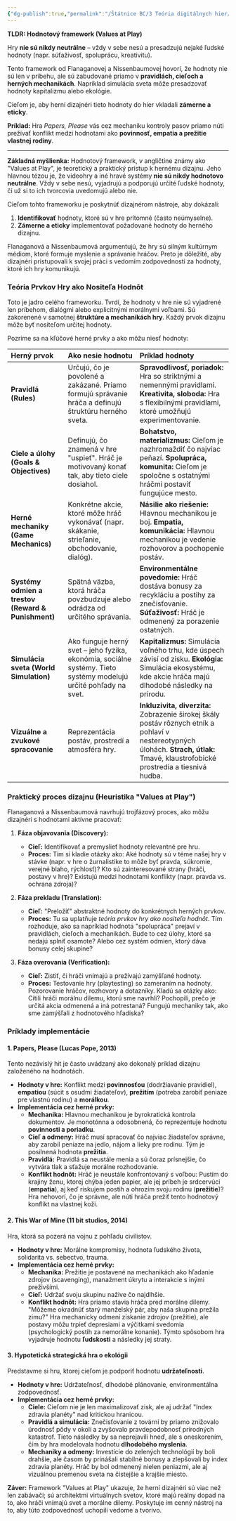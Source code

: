 ```yaml
---
{"dg-publish":true,"permalink":"/Štátnice BC/3 Teória digitálnych hier/02 Hodnotový framework podla M. Flanaganovej a H. Nissenbaumovej/","created":"2025-06-20T10:24:57.734+02:00","updated":"2025-06-28T19:47:39.904+02:00"}
---
```


**TLDR: Hodnotový framework (Values at Play)**

Hry **nie sú nikdy neutrálne** – vždy v sebe nesú a presadzujú nejaké ľudské hodnoty (napr. súťaživosť, spoluprácu, kreativitu).

Tento framework od Flanaganovej a Nissenbaumovej hovorí, že hodnoty nie sú len v príbehu, ale sú zabudované priamo v **pravidlách, cieľoch a herných mechanikách**. Napríklad simulácia sveta môže presadzovať hodnoty kapitalizmu alebo ekológie.

Cieľom je, aby herní dizajnéri tieto hodnoty do hier vkladali **zámerne a eticky**.

**Príklad:** Hra _Papers, Please_ vás cez mechaniku kontroly pasov priamo núti prežívať konflikt medzi hodnotami ako **povinnosť, empatia a prežitie vlastnej rodiny**.

---
**Základná myšlienka:** Hodnotový framework, v angličtine známy ako "Values at Play", je teoretický a praktický prístup k hernému dizajnu. Jeho hlavnou tézou je, že videohry a iné hravé systémy **nie sú nikdy hodnotovo neutrálne**. Vždy v sebe nesú, vyjadrujú a podporujú určité ľudské hodnoty, či už si to ich tvorcovia uvedomujú alebo nie.

Cieľom tohto frameworku je poskytnúť dizajnérom nástroje, aby dokázali:
1. **Identifikovať** hodnoty, ktoré sú v hre prítomné (často neúmyselne).
2. **Zámerne a eticky** implementovať požadované hodnoty do herného dizajnu.

Flanaganová a Nissenbaumová argumentujú, že hry sú silným kultúrnym médiom, ktoré formuje myslenie a správanie hráčov. Preto je dôležité, aby dizajnéri pristupovali k svojej práci s vedomím zodpovednosti za hodnoty, ktoré ich hry komunikujú.
### **Teória Prvkov Hry ako Nositeľa Hodnôt**

Toto je jadro celého frameworku. Tvrdí, že hodnoty v hre nie sú vyjadrené len príbehom, dialógmi alebo explicitnými morálnymi voľbami. Sú zakorenené v samotnej **štruktúre a mechanikách hry**. Každý prvok dizajnu môže byť nositeľom určitej hodnoty.

Pozrime sa na kľúčové herné prvky a ako môžu niesť hodnoty:

| Herný prvok                                        | Ako nesie hodnotu                                                                                                | Príklad hodnoty                                                                                                                                                                       |
| :------------------------------------------------- | :--------------------------------------------------------------------------------------------------------------- | :------------------------------------------------------------------------------------------------------------------------------------------------------------------------------------ |
| **Pravidlá (Rules)**                               | Určujú, čo je povolené a zakázané. Priamo formujú správanie hráča a definujú štruktúru herného sveta.            | **Spravodlivosť, poriadok:** Hra so striktnými a nemennými pravidlami. **Kreativita, sloboda:** Hra s flexibilnými pravidlami, ktoré umožňujú experimentovanie.                       |
| **Ciele a úlohy (Goals & Objectives)**             | Definujú, čo znamená v hre "uspieť". Hráč je motivovaný konať tak, aby tieto ciele dosiahol.                     | **Bohatstvo, materializmus:** Cieľom je nazhromaždiť čo najviac peňazí. **Spolupráca, komunita:** Cieľom je spoločne s ostatnými hráčmi postaviť fungujúce mesto.                     |
| **Herné mechaniky (Game Mechanics)**               | Konkrétne akcie, ktoré môže hráč vykonávať (napr. skákanie, strieľanie, obchodovanie, dialóg).                   | **Násilie ako riešenie:** Hlavnou mechanikou je boj. **Empatia, komunikácia:** Hlavnou mechanikou je vedenie rozhovorov a pochopenie postáv.                                          |
| **Systémy odmien a trestov (Reward & Punishment)** | Spätná väzba, ktorá hráča povzbudzuje alebo odrádza od určitého správania.                                       | **Environmentálne povedomie:** Hráč dostáva bonusy za recykláciu a postihy za znečisťovanie. **Súťaživosť:** Hráč je odmenený za porazenie ostatných.                                 |
| **Simulácia sveta (World Simulation)**             | Ako funguje herný svet – jeho fyzika, ekonómia, sociálne systémy. Tieto systémy modelujú určité pohľady na svet. | **Kapitalizmus:** Simulácia voľného trhu, kde úspech závisí od zisku. **Ekológia:** Simulácia ekosystému, kde akcie hráča majú dlhodobé následky na prírodu.                          |
| **Vizuálne a zvukové spracovanie**                 | Reprezentácia postáv, prostredí a atmosféra hry.                                                                 | **Inkluzivita, diverzita:** Zobrazenie širokej škály postáv rôznych etník a pohlaví v nestereotypných úlohách. **Strach, útlak:** Tmavé, klaustrofobické prostredia a tiesnivá hudba. |
### **Praktický proces dizajnu (Heuristika "Values at Play")**

Flanaganová a Nissenbaumová navrhujú trojfázový proces, ako môžu dizajnéri s hodnotami aktívne pracovať:

1. **Fáza objavovania (Discovery):**
    
    - **Cieľ:** Identifikovať a premyslieť hodnoty relevantné pre hru.
    - **Proces:** Tím si kladie otázky ako: Aké hodnoty sú v téme našej hry v stávke (napr. v hre o žurnalistike to môže byť pravda, súkromie, verejné blaho, rýchlosť)? Kto sú zainteresované strany (hráči, postavy v hre)? Existujú medzi hodnotami konflikty (napr. pravda vs. ochrana zdroja)?
2. **Fáza prekladu (Translation):**
    
    - **Cieľ:** "Preložiť" abstraktné hodnoty do konkrétnych herných prvkov.
    - **Proces:** Tu sa uplatňuje _teória prvkov hry ako nositeľa hodnôt_. Tím rozhoduje, ako sa napríklad hodnota "spolupráca" prejaví v pravidlách, cieľoch a mechanikách. Bude to cez úlohy, ktoré sa nedajú splniť osamote? Alebo cez systém odmien, ktorý dáva bonusy celej skupine?
3. **Fáza overovania (Verification):**
    
    - **Cieľ:** Zistiť, či hráči vnímajú a prežívajú zamýšľané hodnoty.
    - **Proces:** Testovanie hry (playtesting) so zameraním na hodnoty. Pozorovanie hráčov, rozhovory a dotazníky. Kladú sa otázky ako: Cítili hráči morálnu dilemu, ktorú sme navrhli? Pochopili, prečo je určitá akcia odmenená a iná potrestaná? Fungujú mechaniky tak, ako sme zamýšľali z hodnotového hľadiska?
### **Príklady implementácie**

#### **1. Papers, Please (Lucas Pope, 2013)**

Tento nezávislý hit je často uvádzaný ako dokonalý príklad dizajnu založeného na hodnotách.

- **Hodnoty v hre:** Konflikt medzi **povinnosťou** (dodržiavanie pravidiel), **empatiou** (súcit s osudmi žiadateľov), **prežitím** (potreba zarobiť peniaze pre vlastnú rodinu) a **morálkou**.
- **Implementácia cez herné prvky:**
    - **Mechanika:** Hlavnou mechanikou je byrokratická kontrola dokumentov. Je monotónna a odosobnená, čo reprezentuje hodnotu **povinnosti a poriadku**.
    - **Cieľ a odmeny:** Hráč musí spracovať čo najviac žiadateľov správne, aby zarobil peniaze na jedlo, nájom a lieky pre rodinu. Tým je posilnená hodnota **prežitia**.
    - **Pravidlá:** Pravidlá sa neustále menia a sú čoraz prísnejšie, čo vytvára tlak a sťažuje morálne rozhodovanie.
    - **Konflikt hodnôt:** Hráč je neustále konfrontovaný s voľbou: Pustím do krajiny ženu, ktorej chýba jeden papier, ale jej príbeh je srdcervúci (**empatia**), aj keď riskujem postih a ohrozím svoju rodinu (**prežitie**)? Hra nehovorí, čo je správne, ale núti hráča prežiť tento hodnotový konflikt na vlastnej koži.

#### **2. This War of Mine (11 bit studios, 2014)**

Hra, ktorá sa pozerá na vojnu z pohľadu civilistov.

- **Hodnoty v hre:** Morálne kompromisy, hodnota ľudského života, solidarita vs. sebectvo, trauma.
- **Implementácia cez herné prvky:**
    - **Mechanika:** Prežitie je postavené na mechanikách ako hľadanie zdrojov (scavenging), manažment úkrytu a interakcie s inými preživšími.
    - **Cieľ:** Udržať svoju skupinu nažive čo najdlhšie.
    - **Konflikt hodnôt:** Hra priamo stavia hráča pred morálne dilemy. "Môžeme okradnúť starý manželský pár, aby naša skupina prežila zimu?" Hra mechanicky odmení získanie zdrojov (prežitie), ale postavy môžu trpieť depresiami a výčitkami svedomia (psychologický postih za nemorálne konanie). Týmto spôsobom hra vyjadruje hodnotu **ľudskosti** a následky jej straty.

#### **3. Hypotetická strategická hra o ekológii**

Predstavme si hru, ktorej cieľom je podporiť hodnotu **udržateľnosti**.

- **Hodnoty v hre:** Udržateľnosť, dlhodobé plánovanie, environmentálna zodpovednosť.
- **Implementácia cez herné prvky:**
    - **Ciele:** Cieľom nie je len maximalizovať zisk, ale aj udržať "Index zdravia planéty" nad kritickou hranicou.
    - **Pravidlá a simulácia:** Znečisťovanie z tovární by priamo znižovalo úrodnosť pôdy v okolí a zvyšovalo pravdepodobnosť prírodných katastrof. Tieto následky by sa neprejavili hneď, ale s oneskorením, čím by hra modelovala hodnotu **dlhodobého myslenia**.
    - **Mechaniky a odmeny:** Investície do zelených technológií by boli drahšie, ale časom by prinášali stabilné bonusy a zlepšovali by index zdravia planéty. Hráč by bol odmenený nielen peniazmi, ale aj vizuálnou premenou sveta na čistejšie a krajšie miesto.

**Záver:** Framework "Values at Play" ukazuje, že herní dizajnéri sú viac než len zabávači; sú architektmi virtuálnych svetov, ktoré majú reálny dopad na to, ako hráči vnímajú svet a morálne dilemy. Poskytuje im cenný nástroj na to, aby túto zodpovednosť uchopili vedome a tvorivo.